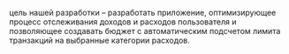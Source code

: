 цель нашей разработки – разработать приложение, оптимизирующее процесс отслеживания доходов и расходов пользователя и позволяющее создавать бюджет с автоматическим подсчетом лимита транзакций на выбранные категории расходов. 
